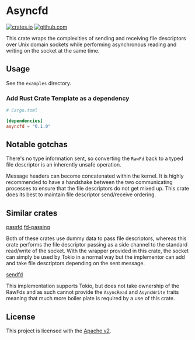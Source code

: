 # Asyncfd

[![crates.io](https://img.shields.io/crates/v/asyncfd.svg)](https://crates.io/crates/asyncfd)
[![github.com](https://github.com/chrisstaite/asyncfd/actions/workflows/ci.yml/badge.svg?branch=main)](https://github.com/chrisstaite/asyncfd/actions/workflows/ci.yml)

This crate wraps the complexities of sending and receiving file descriptors
over Unix domain sockets while performing asynchronous reading and writing
on the socket at the same time.

## Usage

See the `examples` directory.

### Add Rust Crate Template as a dependency

```toml
# Cargo.toml

[dependencies]
asyncfd = "0.1.0"
```

## Notable gotchas

There's no type information sent, so converting the `RawFd` back to a typed file descriptor is
an inherently unsafe operation.

Message headers can become concatenated within the kernel.  It is highly recommended to have a
handshake between the two communicating processes to ensure that the file descriptors do not get
mixed up.  This crate does its best to maintain file descriptor send/receive ordering.

## Similar crates

[passfd](https://github.com/polachok/passfd)
[fd-passing](https://crates.io/crates/fd-passing)

Both of these crates use dummy data to pass file descriptors, whereas this crate performs the file descriptor passing as a side channel to the standard read/write of the socket.  With the wrapper
provided in this crate, the socket can simply be used by Tokio in a normal way but the implementor
can add and take file descriptors depending on the sent message.

[sendfd](https://github.com/standard-ai/sendfd)

This implementation supports Tokio, but does not take ownership of the RawFds and as such cannot
provide the `AsyncRead` and `AsyncWrite` traits meaning that much more boiler plate is required
by a use of this crate.

## License

This project is licensed with the
[Apache v2](https://github.com/chrisstaite/asyncfd/blob/main/LICENSE).
